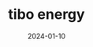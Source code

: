 ---  
layout: startup_page  
title: "tibo energy"  
id: "tibo.energy"  
permalink: "/tiboenergytibo.energy01102024/"  
website: "https://tibo.energy/"  
funding_round: "Seed"  
funding_amount: "€3M"  
investors: "SET Ventures, Speedinvest, tibo energy founding team members"  
about: "tibo energy has developed energy management software that enables commercial and industrial customers to easily electrify their operations while avoiding expensive grid expansion. The software uses machine learning to provide control over smart energy networks, allowing for risk mitigation and sustainable operation. This is achieved by simplifying complex modeling and simulation, enabling companies to create digital versions of their networks for scenario planning and visualization."  
markets: "Software, Energy Management, Renewable Energy, Sustainability"  
hq: "Eindhoven, North Brabant, The Netherlands"  
founded_year: "2022"  
linkedin: "https://www.linkedin.com/company/tibo-energy/"  
twitter: "https://twitter.com/EnergyTibo"  
instagram: ""  
facebook: ""  
crunchbase: "https://www.crunchbase.com/organization/tibo-energy"  
pitchbook: "https://pitchbook.com/profiles/company/542278-81"  

date_display: "10-Jan-2024"  
date: "2024-01-10"

# SEO Optimization  
meta_title: "tibo energy - Seed Funding (€3M)"  
meta_description: "tibo energy, tibo energy has developed energy management software that enables commercial and industrial customers to easily electrify their operations while avoid..."  
meta_keywords: "tibo energy, Software, Energy Management, Renewable Energy, Sustainability, Seed funding"  
canonical_url: "https://startup.projectstartups.com/tiboenergytibo.energy01102024/"  
---